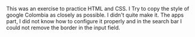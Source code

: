 This was an exercise to practice HTML and CSS. I  Try to copy the style of google Colombia as closely as possible. I didn't quite make it. 
The apps part, I did not know how to configure it properly and in the search bar I could not remove the border in the input field. 
